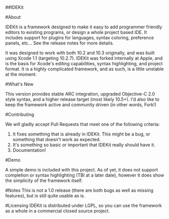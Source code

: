 ##IDEKit

#About

IDEKit is a framework designed to make it easy to add programmer friendly editors to existing programs, or design a whole project based IDE.  It includes support for plugins for languages, syntax coloring, preference panels, etc...  See the release notes for more details.

It was designed to work with both 10.2 and 10.3 originally, and was built using Xcode 1.1 (targeting 10.2.7).  IDEKit was forked internally at Apple, and is the basis for Xcode's editing capabilities, syntax highlighting, and project format.  It is a highly complicated framework, and as such, is a little unstable at the moment.

#What's New

This version provides stable ARC integration, upgraded Objective-C 2.0 style syntax, and a higher release target (most likely 10.5+).  I'd also like to keep the framework active and community driven (in other words, Fork!)

#Contributing

We will gladly accept Pull Requests that meet one of the following criteria:

1. It fixes something that is already in IDEKit.  This might be a bug, or something that doesn't work as expected.
2. It's something so basic or important that IDEKit really should have it.
3. Documentation!

#Demo

A simple demo is included with this project.  As of yet, it does not support completion or syntax highlighting (TBI at a later date), however it does show the simplicity of the framework itself.  

#Notes
This is not a 1.0 release (there are both bugs as well as missing features), but is still quite usable as is.

#Licensing
IDEKit is distributed under LGPL, so you can use the framework as a whole in a commercial closed source project.
